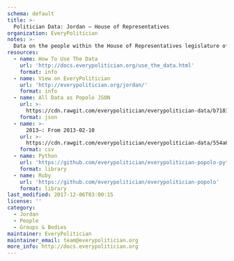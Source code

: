 ```yaml
---
schema: default
title: >-
  Politician Data: Jordan — House of Representatives
organization: EveryPolitician
notes: >-
  Data on the people within the House of Representatives legislature of Jordan.
resources:
  - name: How To Use The Data
    url: 'http://docs.everypolitician.org/use_the_data.html'
    format: info
  - name: View on EveryPolitician
    url: 'http://everypolitician.org/jordan/'
    format: info
  - name: All Data as Popolo JSON
    url: >-
      https://cdn.rawgit.com/everypolitician/everypolitician-data/b7183799efdc31482ee0bf801720ff599af5ce28/data/Jordan/House_of_Representatives/ep-popolo-v1.0.json
    format: json
  - name: >-
      2013–: From 2013-02-10
    url: >-
      https://cdn.rawgit.com/everypolitician/everypolitician-data/554a6cb306153130ac5558e4c015471d63e57cb7/data/Jordan/House_of_Representatives/term-2013.csv
    format: csv
  - name: Python
    url: 'https://github.com/everypolitician/everypolitician-popolo-python'
    format: library
  - name: Ruby
    url: 'https://github.com/everypolitician/everypolitician-popolo'
    format: library
last_modified: 2017-12-06T03:00:15
license: ''
category:
  - Jordan
  - People
  - Groups & Bodies
maintainer: EveryPolitician
maintainer_email: team@everypolitician.org
more_info: http://docs.everypolitician.org
---
```

